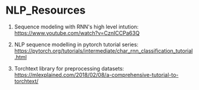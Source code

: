 # NLP_Resources

1. Sequence modeling with RNN's high level intution: https://www.youtube.com/watch?v=CznICCPa63Q

2. NLP sequence modelling in pytorch tutorial series: https://pytorch.org/tutorials/intermediate/char_rnn_classification_tutorial.html

3. Torchtext library for preprocessing datasets: https://mlexplained.com/2018/02/08/a-comprehensive-tutorial-to-torchtext/